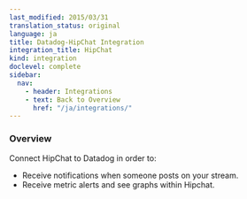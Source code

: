 ```yaml
---
last_modified: 2015/03/31
translation_status: original
language: ja
title: Datadog-HipChat Integration
integration_title: HipChat
kind: integration
doclevel: complete
sidebar:
  nav:
    - header: Integrations
    - text: Back to Overview
      href: "/ja/integrations/"
---
```


<div id="int-overview">
<h3>Overview</h3>

Connect HipChat to Datadog in order to:
<ul>
<li> Receive notifications when someone posts on your stream.</li>
<li> Receive metric alerts and see graphs within Hipchat.</li>
</ul>
</div>
